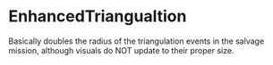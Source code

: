 # EnhancedTriangualtion
Basically doubles the radius of the triangulation events in the salvage mission, although visuals do NOT update to their proper size. 
